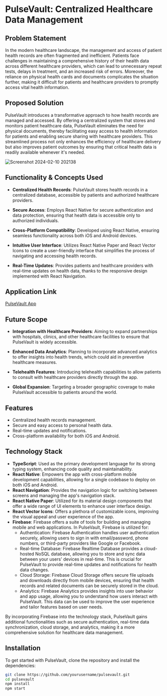 # PulseVault: Centralized Healthcare Data Management

## Problem Statement

In the modern healthcare landscape, the management and access of patient health records are often fragmented and inefficient. Patients face challenges in maintaining a comprehensive history of their health data across different healthcare providers, which can lead to unnecessary repeat tests, delays in treatment, and an increased risk of errors. Moreover, the reliance on physical health cards and documents complicates the situation further, making it difficult for patients and healthcare providers to promptly access vital health information.

## Proposed Solution

PulseVault introduces a transformative approach to how health records are managed and accessed. By offering a centralized system that stores and monitors patient healthcare data, PulseVault eliminates the need for physical documents, thereby facilitating easy access to health information for patients and enabling secure sharing with healthcare providers. This streamlined process not only enhances the efficiency of healthcare delivery but also improves patient outcomes by ensuring that critical health data is readily available whenever it's needed.


![Screenshot 2024-02-10 202138](https://github.com/GAGANRAGHAV/Pulse-Vault/assets/118094804/b26709f8-3e51-4d6d-bef2-f66cd7fbe447)



## Functionality & Concepts Used

- **Centralized Health Records**: PulseVault stores health records in a centralized database, accessible by patients and authorized healthcare providers.

- **Secure Access**: Employs React Native for secure authentication and data protection, ensuring that health data is accessible only to authorized individuals.

- **Cross-Platform Compatibility**: Developed using React Native, ensuring seamless functionality across both iOS and Android devices.

- **Intuitive User Interface**: Utilizes React Native Paper and React Vector Icons to create a user-friendly interface that simplifies the process of navigating and accessing health records.

- **Real-Time Updates**: Provides patients and healthcare providers with real-time updates on health data, thanks to the responsive design implemented with React Navigation.

## Application Link

[PulseVault App](https://drive.google.com/drive/folders/1AsdWJcKuZCWuS3xcRc6T2M-JoqiCIYN4)

## Future Scope

- **Integration with Healthcare Providers**: Aiming to expand partnerships with hospitals, clinics, and other healthcare facilities to ensure that PulseVault is widely accessible.

- **Enhanced Data Analytics**: Planning to incorporate advanced analytics to offer insights into health trends, which could aid in preventive healthcare measures.

- **Telehealth Features**: Introducing telehealth capabilities to allow patients to consult with healthcare providers directly through the app.

- **Global Expansion**: Targeting a broader geographic coverage to make PulseVault accessible to patients around the world.

## Features

- Centralized health records management.
- Secure and easy access to personal health data.
- Real-time updates and notifications.
- Cross-platform availability for both iOS and Android.

## Technology Stack

- **TypeScript**: Used as the primary development language for its strong typing system, enhancing code quality and maintainability.
- **React Native**: Empowers the app with cross-platform mobile development capabilities, allowing for a single codebase to deploy on both iOS and Android.
- **React Navigation**: Provides the navigation logic for switching between screens and managing the app's navigation stack.
- **React Native Paper**: Utilized for its material design components that offer a wide range of UI elements to enhance user interface design.
- **React Vector Icons**: Offers a plethora of customizable icons, improving the visual appeal and user experience of the app.
- **Firebase**: Firebase offers a suite of tools for building and managing mobile and web applications. In PulseVault, Firebase is utilized for:
  - Authentication: Firebase Authentication handles user authentication securely, allowing users to sign in with email/password, phone numbers, or third-party providers like Google or Facebook.
  - Real-time Database: Firebase Realtime Database provides a cloud-hosted NoSQL database, allowing you to store and sync data between your users' devices in real-time. This is crucial for PulseVault to provide real-time updates and notifications for health data changes.
  - Cloud Storage: Firebase Cloud Storage offers secure file uploads and downloads directly from mobile devices, ensuring that health records and related documents can be securely stored in the cloud.
  - Analytics: Firebase Analytics provides insights into user behavior and app usage, allowing you to understand how users interact with PulseVault. This data can be used to improve the user experience and tailor features based on user needs.

By incorporating Firebase into the technology stack, PulseVault gains additional functionalities such as secure authentication, real-time data synchronization, cloud storage, and analytics, making it a more comprehensive solution for healthcare data management.
## Installation

To get started with PulseVault, clone the repository and install the dependencies:

```bash
git clone https://github.com/yourusername/pulsevault.git
cd pulsevault
npm install
npm start


    

